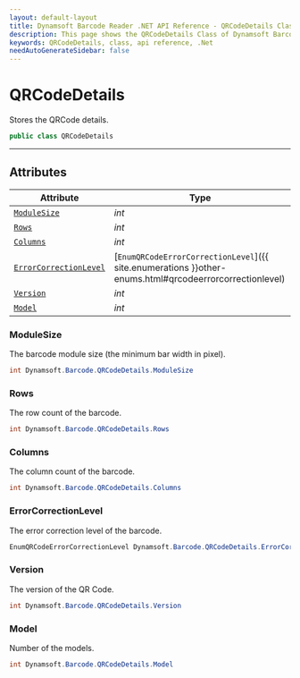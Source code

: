 ```yaml
---
layout: default-layout
title: Dynamsoft Barcode Reader .NET API Reference - QRCodeDetails Class
description: This page shows the QRCodeDetails Class of Dynamsoft Barcode Reader for .NET SDK.
keywords: QRCodeDetails, class, api reference, .Net
needAutoGenerateSidebar: false
---
```



# QRCodeDetails
Stores the QRCode details.  


```csharp
public class QRCodeDetails
```  
  
---
  

## Attributes
  
| Attribute | Type |
|---------- | ---- |
| [`ModuleSize`](#modulesize) | *int* |
| [`Rows`](#rows) | *int* |
| [`Columns`](#columns) | *int* |
| [`ErrorCorrectionLevel`](#errorcorrectionlevel) | [`EnumQRCodeErrorCorrectionLevel`]({{ site.enumerations }}other-enums.html#qrcodeerrorcorrectionlevel) |
| [`Version`](#version) | *int* |
| [`Model`](#model) | *int* |


### ModuleSize
The barcode module size (the minimum bar width in pixel).  

```csharp
int Dynamsoft.Barcode.QRCodeDetails.ModuleSize
```

### Rows
The row count of the barcode.  

```csharp
int Dynamsoft.Barcode.QRCodeDetails.Rows
```

### Columns
The column count of the barcode. 

```csharp
int Dynamsoft.Barcode.QRCodeDetails.Columns
```

### ErrorCorrectionLevel
The error correction level of the barcode.  

```csharp
EnumQRCodeErrorCorrectionLevel Dynamsoft.Barcode.QRCodeDetails.ErrorCorrectionLevel
```

### Version
The version of the QR Code.

```csharp
int Dynamsoft.Barcode.QRCodeDetails.Version
```

### Model
Number of the models.

```csharp
int Dynamsoft.Barcode.QRCodeDetails.Model
```
